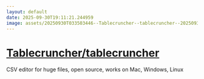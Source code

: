 ```yaml
---
layout: default
date: 2025-09-30T19:11:21.244959
image: assets/20250930T033503446--Tablecruncher--tablecruncher--20250930T034731333--cropped.png
---
```


# [Tablecruncher/tablecruncher](https://github.com/Tablecruncher/tablecruncher)

CSV editor for huge files, open source, works on Mac, Windows, Linux
